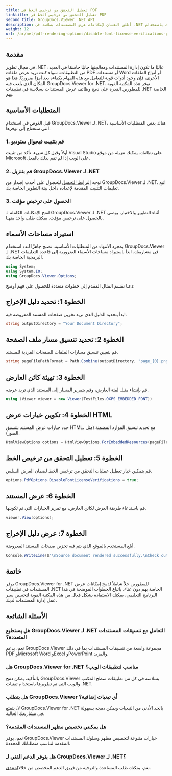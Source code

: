 ```yaml
---
title: تعطيل التحقق من ترخيص الخط في PDF
linktitle: تعطيل التحقق من ترخيص الخط في PDF
second_title: GroupDocs.Viewer .NET API
description: أطلق العنان لإمكانات عرض المستندات بسلاسة في .NET الخاص بك باستخدام GroupDocs.Viewer لـ .NET. يمكنك دمج عرض المستندات وتخصيصه بسهولة مع الحد الأدنى من التبعيات.
weight: 12
url: /ar/net/pdf-rendering-options/disable-font-license-verifications-pdf/
---
```

## مقدمة
في مجال تطوير .NET، غالبًا ما تكون إدارة المستندات ومعالجتها جانبًا حاسمًا في العديد من التطبيقات. سواء كنت تريد عرض ملفات PDF أو مستندات Word أو أنواع الملفات الأخرى، فإن وجود أدوات قوية للتعامل مع هذه المهام بكفاءة يعد أمرًا ضروريًا. هذا هو المكان الذي يلعب فيه GroupDocs.Viewer for .NET. توفر هذه المكتبة القوية للمطورين القدرة على دمج وظائف عرض المستندات بسلاسة في تطبيقات .NET الخاصة بهم.
## المتطلبات الأساسية
قبل الغوص في استخدام GroupDocs.Viewer لـ .NET، هناك بعض المتطلبات الأساسية التي ستحتاج إلى توفرها:
### 1. قم بتثبيت فيجوال ستوديو
أولاً وقبل كل شيء، تأكد من تثبيت Visual Studio على نظامك. يمكنك تنزيله من موقع Microsoft على الويب إذا لم تقم بذلك بالفعل.
### 2. قم بتنزيل GroupDocs.Viewer لـ .NET
 توجه إلى[رابط التحميل](https://releases.groupdocs.com/viewer/net/) للحصول على أحدث إصدار من GroupDocs.Viewer لـ .NET. اتبع تعليمات التثبيت المقدمة لإعداده داخل بيئة التطوير الخاصة بك.
### 3. الحصول على ترخيص مؤقت
 لفتح الإمكانات الكاملة لـ GroupDocs.Viewer لـ .NET أثناء التطوير والاختبار، يوصى بالحصول على ترخيص مؤقت. يمكنك طلب واحد من[هنا](https://purchase.groupdocs.com/temporary-license/).

## استيراد مساحات الأسماء
بمجرد الانتهاء من المتطلبات الأساسية، تصبح جاهزًا لبدء استخدام GroupDocs.Viewer لـ .NET في مشاريعك. ابدأ باستيراد مساحات الأسماء الضرورية إلى قاعدة التعليمات البرمجية الخاصة بك.
```csharp
using System;
using System.IO;
using GroupDocs.Viewer.Options;
```

دعنا نقسم المثال المقدم إلى خطوات متعددة للحصول على فهم أوضح:
## الخطوة 1: تحديد دليل الإخراج
ابدأ بتحديد الدليل الذي تريد تخزين صفحات المستند المعروضة فيه.
```csharp
string outputDirectory = "Your Document Directory";
```
## الخطوة 2: تحديد تنسيق مسار ملف الصفحة
قم بتعيين تنسيق مسارات الملفات للصفحات الفردية للمستند.
```csharp
string pageFilePathFormat = Path.Combine(outputDirectory, "page_{0}.png");
```
## الخطوة 3: تهيئة كائن العارض
قم بإنشاء مثيل لفئة العارض، وقم بتمرير المسار إلى المستند الذي تريد عرضه.
```csharp
using (Viewer viewer = new Viewer(TestFiles.OXPS_EMBEDDED_FONT))
```
## الخطوة 4: تكوين خيارات عرض HTML
حدد خيارات عرض المستند بتنسيق HTML، مع تحديد تنسيق الموارد المضمنة (مثل الصور).
```csharp
HtmlViewOptions options = HtmlViewOptions.ForEmbeddedResources(pageFilePathFormat);
```
## الخطوة 5: تعطيل التحقق من ترخيص الخط
قم بتمكين خيار تعطيل عمليات التحقق من ترخيص الخط لضمان العرض السلس.
```csharp
options.PdfOptions.DisableFontLicenseVerifications = true;
```
## الخطوة 6: عرض المستند
قم باستدعاء طريقة العرض لكائن العارض، مع تمرير الخيارات التي تم تكوينها.
```csharp
viewer.View(options);
```
## الخطوة 7: عرض دليل الإخراج
أبلغ المستخدم بالموقع الذي يتم فيه تخزين صفحات المستند المعروضة.
```csharp
Console.WriteLine($"\nSource document rendered successfully.\nCheck output in {outputDirectory}.");
```

## خاتمة
يوفر GroupDocs.Viewer for .NET للمطورين حلاً شاملاً لدمج إمكانات عرض المستندات في تطبيقات .NET الخاصة بهم دون عناء. باتباع الخطوات الموضحة في هذا البرنامج التعليمي، يمكنك الاستفادة بشكل فعال من هذه المكتبة القوية لتحسين سير عمل إدارة المستندات لديك.
## الأسئلة الشائعة
### هل يستطيع GroupDocs.Viewer لـ .NET التعامل مع تنسيقات المستندات المتعددة؟
نعم، يدعم GroupDocs.Viewer مجموعة واسعة من تنسيقات المستندات بما في ذلك PDF وMicrosoft Word وExcel وPowerPoint والمزيد.
### هل GroupDocs.Viewer for .NET مناسب لتطبيقات الويب؟
بالتأكيد، يمكن دمج GroupDocs.Viewer بسلاسة في كل من تطبيقات سطح المكتب والويب التي تم تطويرها باستخدام تقنيات .NET.
### هل يتطلب GroupDocs.Viewer أي تبعيات إضافية؟
لا، يتمتع GroupDocs.Viewer for .NET بالحد الأدنى من التبعيات ويمكن دمجه بسهولة في مشاريعك الحالية.
### هل يمكنني تخصيص مظهر المستندات المقدمة؟
نعم، يوفر GroupDocs.Viewer خيارات متنوعة لتخصيص مظهر وسلوك المستندات المقدمة لتناسب متطلباتك المحددة.
### هل يتوفر الدعم الفني لـ GroupDocs.Viewer لـ .NET؟
 نعم، يمكنك طلب المساعدة والتوجيه من فريق الدعم المخصص من خلال[المنتدى](https://forum.groupdocs.com/c/viewer/9).